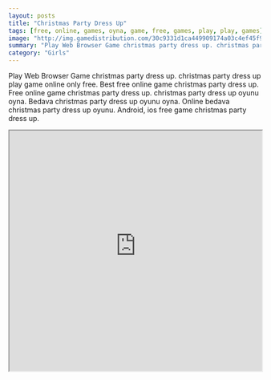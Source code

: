 ```yaml
---
layout: posts
title: "Christmas Party Dress Up"
tags: [free, online, games, oyna, game, free, games, play, play, games]
image: "http://img.gamedistribution.com/30c9331d1ca449909174a03c4ef45f90.jpg"
summary: "Play Web Browser Game christmas party dress up. christmas party dress up play game online only free. Best free online game christmas party dress up. Free online game christmas party dress up. christmas party dress up oyunu oyna. Bedava christmas party dress up oyunu oyna. Online bedava christmas party dress up oyunu. Android, ios free game christmas party dress up."
category: "Girls"
---
```


Play Web Browser Game christmas party dress up. christmas party dress up play game online only free. Best free online game christmas party dress up. Free online game christmas party dress up. christmas party dress up oyunu oyna. Bedava christmas party dress up oyunu oyna. Online bedava christmas party dress up oyunu. Android, ios free game christmas party dress up.

<iframe width="100%" height="480px;" src="http://flash.gamedistribution.com?game=30c9331d1ca449909174a03c4ef45f90"></iframe>